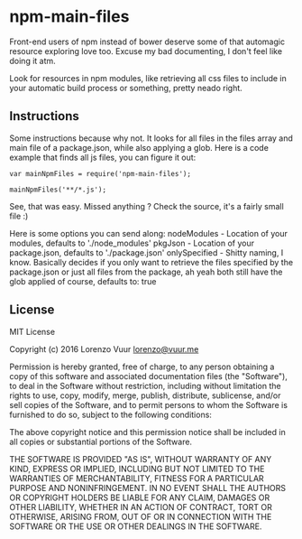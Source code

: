 npm-main-files
=====
Front-end users of npm instead of bower deserve some of that automagic resource exploring love too. Excuse my bad documenting, I don't feel like doing it atm.

Look for resources in npm modules, like retrieving all css files to include in your automatic build process or something, pretty neado right.

Instructions
-----
Some instructions because why not. It looks for all files in the files array and main file of a package.json, while also applying a glob.
Here is a code example that finds all js files, you can figure it out:
```
var mainNpmFiles = require('npm-main-files');

mainNpmFiles('**/*.js');
```
See, that was easy. Missed anything ? Check the source, it's a fairly small file :)

Here is some options you can send along:
nodeModules - Location of your modules, defaults to './node_modules'
pkgJson - Location of your package.json, defaults to './package.json'
onlySpecified - Shitty naming, I know. Basically decides if you only want to retrieve the files specified by the package.json or just all files from the package, ah yeah both still have the glob applied of course, defaults to: true

License
-----

MIT License

Copyright (c) 2016 Lorenzo Vuur lorenzo@vuur.me

Permission is hereby granted, free of charge, to any person obtaining a copy
of this software and associated documentation files (the "Software"), to deal
in the Software without restriction, including without limitation the rights
to use, copy, modify, merge, publish, distribute, sublicense, and/or sell
copies of the Software, and to permit persons to whom the Software is
furnished to do so, subject to the following conditions:

The above copyright notice and this permission notice shall be included in all
copies or substantial portions of the Software.

THE SOFTWARE IS PROVIDED "AS IS", WITHOUT WARRANTY OF ANY KIND, EXPRESS OR
IMPLIED, INCLUDING BUT NOT LIMITED TO THE WARRANTIES OF MERCHANTABILITY,
FITNESS FOR A PARTICULAR PURPOSE AND NONINFRINGEMENT. IN NO EVENT SHALL THE
AUTHORS OR COPYRIGHT HOLDERS BE LIABLE FOR ANY CLAIM, DAMAGES OR OTHER
LIABILITY, WHETHER IN AN ACTION OF CONTRACT, TORT OR OTHERWISE, ARISING FROM,
OUT OF OR IN CONNECTION WITH THE SOFTWARE OR THE USE OR OTHER DEALINGS IN THE
SOFTWARE.

